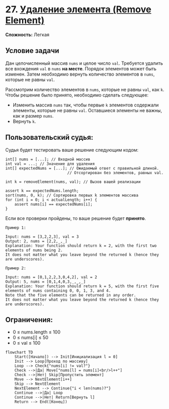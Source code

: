 # 27. [Удаление элемента (Remove Element)](https://leetcode.com/problems/remove-element/description/)

**Сложность:** Легкая

## Условие задачи

Дан целочисленный массив `nums` и целое число `val`. Требуется удалить все вхождения `val` в `nums` **на месте**. Порядок элементов может быть изменен. Затем необходимо вернуть количество элементов в `nums`, которые не равны `val`.

Рассмотрим количество элементов в `nums`, которые не равны `val`, как `k`. Чтобы решение было принято, необходимо сделать следующее:

* Изменить массив `nums` так, чтобы первые `k` элементов содержали элементы, которые не равны `val`. Оставшиеся элементы не важны, как и размер `nums`.
* Вернуть `k`.

## Пользовательский судья:

Судья будет тестировать ваше решение следующим кодом:

```
int[] nums = [...]; // Входной массив
int val = ...; // Значение для удаления
int[] expectedNums = [...]; // Ожидаемый ответ с правильной длиной.
                           // Отсортирован без элементов, равных val.

int k = removeElement(nums, val); // Вызов вашей реализации

assert k == expectedNums.length;
sort(nums, 0, k); // Сортировка первых k элементов массива
for (int i = 0; i < actualLength; i++) {
    assert nums[i] == expectedNums[i];
}
```

Если все проверки пройдены, то ваше решение будет **принято**.

```
Пример 1:

Input: nums = [3,2,2,3], val = 3
Output: 2, nums = [2,2,_,_]
Explanation: Your function should return k = 2, with the first two elements of nums being 2.
It does not matter what you leave beyond the returned k (hence they are underscores).

Пример 2:

Input: nums = [0,1,2,2,3,0,4,2], val = 2
Output: 5, nums = [0,1,4,0,3,_,_,_]
Explanation: Your function should return k = 5, with the first five elements of nums containing 0, 0, 1, 3, and 4.
Note that the five elements can be returned in any order.
It does not matter what you leave beyond the returned k (hence they are underscores).
```

## Ограничения:

* 0 ≤ nums.length ≤ 100
* 0 ≤ nums[i] ≤ 50
* 0 ≤ val ≤ 100

```mermaid
flowchart TD
    Start([Начало]) --> Init[Инициализация l = 0]
    Init --> Loop[Проход по массиву]
    Loop --> Check{"nums[i] != val?"}
    Check -->|Да| Move["nums[l] = nums[i]<br/>l++"]
    Check -->|Нет| Skip[Пропустить элемент]
    Move --> NextElement[i++]
    Skip --> NextElement
    NextElement --> Continue{"i < len(nums)?"}
    Continue -->|Да| Loop
    Continue -->|Нет| Return[Вернуть l]
    Return --> End([Конец])
```